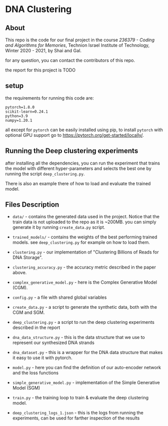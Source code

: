 # DNA Clustering

## About
This repo is the code for our final project in the course *236379 - Coding and Algorithms for Memories*,
Technion Israel Institute of Technology, Winter 2020 - 2021, by Shai and Gal.

for any question, you can contact the contributors of this repo.

the report for this project is TODO


## setup
the requirements for running this code are: 

```
pytorch=1.8.0
scikit-learn=0.24.1
python=3.9
numpy=1.20.1
```

all except for `pytorch` can be easily installed using pip, to install `pytorch` with 
optional GPU support go to https://pytorch.org/get-started/locally/.

## Running the Deep clustering experiments
after installing all the dependencies, you can run the experiment that trains the model 
with different hyper-parameters and selects the best one by running the script 
`deep_clustering.py`.

There is also an example there of how to load and evaluate the trained model. 

## Files Description

* `data/` - contains the generated data used in the project. Notice that the train data is not 
  uploaded to the repo as it is ~200MB. you can simply generate it by running `create_data.py` script.
  
* `trained_models/` - contains the weights of the best performing trained models. see `deep_clustering.py` 
  for example on how to load them.
* `clustering.py` - our implementation of "Clustering Billions of Reads for DNA Storage".
* `clustering_accuracy.py` - the accuracy metric described in the paper above.
* `complex_generative_model.py` - here is the Complex Generative Model (CGM). 
* `config.py` - a file with shared global variables
* `create_data.py` - a script to generate the synthetic data, both with the CGM and SGM.
* `deep_clustering.py` - a script to run the deep clustering experiments described in the 
report
  
* `dna_data_structure.py` - this is the data structure that we use to represent our synthesized 
DNA strands
* `dna_dataset.py` - this is a wrapper for the DNA data structure that makes it easy to use it 
with pytorch.
  
* `model.py` - here you can find the definition of our auto-encoder network and the loss functions
* `simple_generative_model.py` - implementation of the Simple Generative Model (SGM)
* `train.py` - the training loop to train & evaluate the deep clustering model.
* `deep_clustering_logs_1.json` - this is the logs from running the experiments, can be used for farther inspection 
of the results
  
  